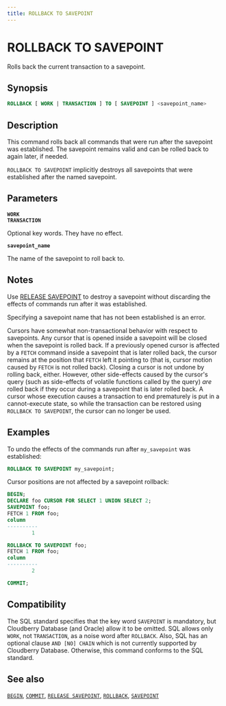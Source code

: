```yaml
---
title: ROLLBACK TO SAVEPOINT
---
```


# ROLLBACK TO SAVEPOINT

Rolls back the current transaction to a savepoint.

## Synopsis

```sql
ROLLBACK [ WORK | TRANSACTION ] TO [ SAVEPOINT ] <savepoint_name>
```

## Description

This command rolls back all commands that were run after the savepoint was established. The savepoint remains valid and can be rolled back to again later, if needed.

`ROLLBACK TO SAVEPOINT` implicitly destroys all savepoints that were established after the named savepoint.

## Parameters

**`WORK`**<br />
**`TRANSACTION`**

Optional key words. They have no effect.

**`savepoint_name`**

The name of the savepoint to roll back to.

## Notes

Use [RELEASE SAVEPOINT](/docs/sql-stmts/sql-stmt-release-savepoint.md) to destroy a savepoint without discarding the effects of commands run after it was established.

Specifying a savepoint name that has not been established is an error.

Cursors have somewhat non-transactional behavior with respect to savepoints. Any cursor that is opened inside a savepoint will be closed when the savepoint is rolled back. If a previously opened cursor is affected by a `FETCH` command inside a savepoint that is later rolled back, the cursor remains at the position that `FETCH` left it pointing to (that is, cursor motion caused by `FETCH` is not rolled back). Closing a cursor is not undone by rolling back, either. However, other side-effects caused by the cursor's query (such as side-effects of volatile functions called by the query) *are* rolled back if they occur during a savepoint that is later rolled back. A cursor whose execution causes a transaction to end prematurely is put in a cannot-execute state, so while the transaction can be restored using `ROLLBACK TO SAVEPOINT`, the cursor can no longer be used.

## Examples

To undo the effects of the commands run after `my_savepoint` was established:

```sql
ROLLBACK TO SAVEPOINT my_savepoint;
```

Cursor positions are not affected by a savepoint rollback:

```sql
BEGIN;
DECLARE foo CURSOR FOR SELECT 1 UNION SELECT 2;
SAVEPOINT foo;
FETCH 1 FROM foo;
column 
----------
        1

ROLLBACK TO SAVEPOINT foo;
FETCH 1 FROM foo;
column 
----------
        2

COMMIT;
```

## Compatibility

The SQL standard specifies that the key word `SAVEPOINT` is mandatory, but Cloudberry Database (and Oracle) allow it to be omitted. SQL allows only `WORK`, not `TRANSACTION`, as a noise word after `ROLLBACK`. Also, SQL has an optional clause `AND [NO] CHAIN` which is not currently supported by Cloudberry Database. Otherwise, this command conforms to the SQL standard.

## See also

[`BEGIN`](/docs/sql-stmts/sql-stmt-begin.md), [`COMMIT`](/docs/sql-stmts/sql-stmt-commit.md), [`RELEASE SAVEPOINT`](/docs/sql-stmts/sql-stmt-release-savepoint.md), [`ROLLBACK`](/docs/sql-stmts/sql-stmt-rollback.md), [`SAVEPOINT`](/docs/sql-stmts/sql-stmt-savepoint.md)
